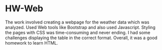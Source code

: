 # HW-Web

The work involved creating a webpage for the weather data which was analyzed. 
Used Web tools like Bootstrap and also used Javascript.
Styling the pages with CSS was time-consuming and never ending.
I had some challenges displaying the table in the correct format.
Overall, it was a good homework to learn HTML.
